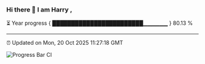 ### Hi there 👋 I am Harry , 

⏳ Year progress { ████████████████████████▁▁▁▁▁▁ } 80.13 %

---

⏰ Updated on Mon, 20 Oct 2025 11:27:18 GMT

![Progress Bar CI](https://github.com/duykhang68/duykhang68/workflows/Progress%20Bar%20CI/badge.svg)
